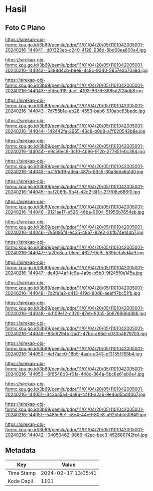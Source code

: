 # Hasil

## Foto C Plano

https://sirekap-obj-formc.kpu.go.id/3b69/pemilu/pdpr/11/01/04/20/05/1101042005001-20240216-144041--d01323eb-c240-4128-936d-8bd68ea800e4.jpg

https://sirekap-obj-formc.kpu.go.id/3b69/pemilu/pdpr/11/01/04/20/05/1101042005001-20240216-144042--5388d4cb-b9e9-4c9c-9340-5957e3b70a9d.jpg

https://sirekap-obj-formc.kpu.go.id/3b69/pemilu/pdpr/11/01/04/20/05/1101042005001-20240216-144043--efd5c918-daef-4f93-9676-3885d2f24db8.jpg

https://sirekap-obj-formc.kpu.go.id/3b69/pemilu/pdpr/11/01/04/20/05/1101042005001-20240216-144043--7d755b1e-eb28-4553-bab6-910abc63bedc.jpg

https://sirekap-obj-formc.kpu.go.id/3b69/pemilu/pdpr/11/01/04/20/05/1101042005001-20240216-144044--142442fe-2955-43c8-b0d8-a7f620542b8e.jpg

https://sirekap-obj-formc.kpu.go.id/3b69/pemilu/pdpr/11/01/04/20/05/1101042005001-20240216-144044--e9c56ec8-3c10-4b96-912b-277851e0c384.jpg

https://sirekap-obj-formc.kpu.go.id/3b69/pemilu/pdpr/11/01/04/20/05/1101042005001-20240216-144045--b4151df9-a3ea-487b-83c5-30a3dda6a1d0.jpg

https://sirekap-obj-formc.kpu.go.id/3b69/pemilu/pdpr/11/01/04/20/05/1101042005001-20240216-144045--baf206fb-9b4f-42d2-8f1c-2f7f08e686f0.jpg

https://sirekap-obj-formc.kpu.go.id/3b69/pemilu/pdpr/11/01/04/20/05/1101042005001-20240216-144046--9121ae17-e526-46ba-9604-51956b7654eb.jpg

https://sirekap-obj-formc.kpu.go.id/3b69/pemilu/pdpr/11/01/04/20/05/1101042005001-20240216-144046--795095f4-e435-48a7-82e2-2bfb74e14db7.jpg

https://sirekap-obj-formc.kpu.go.id/3b69/pemilu/pdpr/11/01/04/20/05/1101042005001-20240216-144047--fa20c8ca-05ed-4627-9e9f-539befa5d4a9.jpg

https://sirekap-obj-formc.kpu.go.id/3b69/pemilu/pdpr/11/01/04/20/05/1101042005001-20240216-144047--de4044af-fc9a-4a9c-b5b0-9f245f0e145a.jpg

https://sirekap-obj-formc.kpu.go.id/3b69/pemilu/pdpr/11/01/04/20/05/1101042005001-20240216-144048--7d2fe1a2-d413-419d-80d6-aeef47bc51fb.jpg

https://sirekap-obj-formc.kpu.go.id/3b69/pemilu/pdpr/11/01/04/20/05/1101042005001-20240216-144048--bd109e12-c329-47eb-83b5-5b976668d886.jpg

https://sirekap-obj-formc.kpu.go.id/3b69/pemilu/pdpr/11/01/04/20/05/1101042005001-20240216-144049--83d6294b-2ad1-47bc-a66d-c033b4879703.jpg

https://sirekap-obj-formc.kpu.go.id/3b69/pemilu/pdpr/11/01/04/20/05/1101042005001-20240216-144050--4ef7aac0-18b5-4aab-a043-ef3155f768b4.jpg

https://sirekap-obj-formc.kpu.go.id/3b69/pemilu/pdpr/11/01/04/20/05/1101042005001-20240216-144050--6f6548b3-f01a-448c-864a-5bc8e61eb9e4.jpg

https://sirekap-obj-formc.kpu.go.id/3b69/pemilu/pdpr/11/01/04/20/05/1101042005001-20240216-144051--343ba5a4-da86-44fd-a2a6-9e46d5bd4067.jpg

https://sirekap-obj-formc.kpu.go.id/3b69/pemilu/pdpr/11/01/04/20/05/1101042005001-20240216-144051--5485c8e1-c8e4-44e6-80e8-a92bbbb50849.jpg

https://sirekap-obj-formc.kpu.go.id/3b69/pemilu/pdpr/11/01/04/20/05/1101042005001-20240216-144042--04050462-9866-42ec-bec3-452680742fe4.jpg


## Metadata

| Key        | Value               |
| ---------- | ------------------- |
| Time Stamp | 2024-02-17 13:05:41 |
| Kode Dapil | 1101                |




